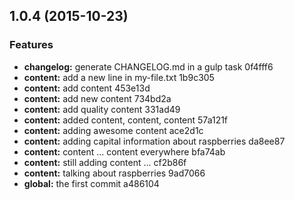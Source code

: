 <a name="1.0.4"></a>
## 1.0.4 (2015-10-23)


### Features

* **changelog:** generate CHANGELOG.md in a gulp task 0f4fff6
* **content:** add a new line in my-file.txt 1b9c305
* **content:** add content 453e13d
* **content:** add new content 734bd2a
* **content:** add quality content 331ad49
* **content:** added content, content, content 57a121f
* **content:** adding awesome content ace2d1c
* **content:** adding capital information about raspberries da8ee87
* **content:** content ... content everywhere bfa74ab
* **content:** still adding content ... cf2b86f
* **content:** talking about raspberries 9ad7066
* **global:** the first commit a486104



